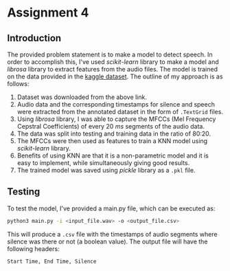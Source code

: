# Assignment 4

## Introduction

The provided problem statement is to make a model to detect speech. In order to accomplish this, I've used _scikit-learn_ library to make a model and _librosa_ library to extract features from the audio files. The model is trained on the data provided in the [kaggle dataset](https://www.kaggle.com/datasets/lazyrac00n/speech-activity-detection-datasets). The outline of my approach is as follows:

1. Dataset was downloaded from the above link.
2. Audio data and the corresponding timestamps for silence and speech were extracted from the annotated dataset in the form of `.TextGrid` files.
3. Using _librosa_ library, I was able to capture the MFCCs (Mel Frequency Cepstral Coefficients) of every 20 $ms$ segments of the audio data.
4. The data was split into testing and training data in the ratio of 80:20.
5. The MFCCs were then used as features to train a KNN model using _scikit-learn_ library.
6. Benefits of using KNN are that it is a non-parametric model and it is easy to implement, while simultaneously giving good results.
7. The trained model was saved using _pickle_ library as a `.pkl` file.

## Testing

To test the model, I've provided a main.py file, which can be executed as:

```sh
python3 main.py -i <input_file.wav> -o <output_file.csv>
```

This will produce a `.csv` file with the timestamps of audio segments where silence was there or not (a boolean value). The output file will have the following headers:

```csv
Start Time, End Time, Silence
```

